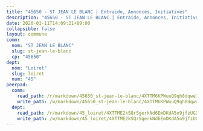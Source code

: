 ```yaml
---
title: "45650 - ST JEAN LE BLANC | Entraide, Annonces, Initiatives"
description: "45650 - ST JEAN LE BLANC | Entraide, Annonces, Initiatives"
date: 2020-01-11T14:09:21+09:00
collapsible: false
layout: commune
comm:
  nom: "ST JEAN LE BLANC"
  slug: st-jean-le-blanc
  cp: "45650"
dept:
  nom: "Loiret"
  slug: loiret
  num: "45"
peerpad:
  comm:
    read_path: /r/markdown/45650_st-jean-le-blanc/4XTTM6KPWuuQ9qh8dqwe7mQoXQqJGoPmCukTzScD1eQfbTZ8d
    write_path: /w/markdown/45650_st-jean-le-blanc/4XTTM6KPWuuQ9qh8dqwe7mQoXQqJGoPmCukTzScD1eQfbTZ8d-K3TgUD95zX7X1VZ7ecg6oosRgDmdc6fpLLCLHX5WXczPak257SdUE8xJAUkoDedpjWSA41txoD7Yg763FThEhJcv4JXLwVi3tZ4nqSJdnNoGqcwvz3wDJxWCXTZb3puC8bu3ykXs
  dept:
    read_path: /r/markdown/45_loiret/4XTTME2kSQrSgerkNd6EmDKdA5o9jfzUG2SAG8C2qVYb3YXN4
    write_path: /w/markdown/45_loiret/4XTTME2kSQrSgerkNd6EmDKdA5o9jfzUG2SAG8C2qVYb3YXN4-K3TgULpEDoP6p5UphGUnEGQQDb2AQTj81Z2trE1ZVsdtBZSXUbkVLE9oEias3DdMz5vmgxRH8ErfnuyVj2VYfJxxhBMoq5ZxQCDrb2jTVFkww5uEThgDKwT8pF9LfJGTpqNraKjJ
---
```


